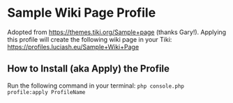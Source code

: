 # Sample Wiki Page Profile
Adopted from https://themes.tiki.org/Sample+page (thanks Gary!).
Applying this profile will create the following wiki page in your Tiki: https://profiles.luciash.eu/Sample+Wiki+Page

## How to Install (aka Apply) the Profile
Run the following command in your terminal:
`php console.php profile:apply ProfileName`
